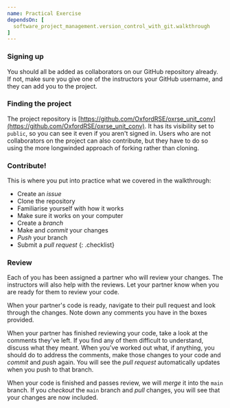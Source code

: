 ```yaml
---
name: Practical Exercise
dependsOn: [
  software_project_management.version_control_with_git.walkthrough
]
---
```



###   Signing up

You should all be added as collaborators on our GitHub repository already.
If not, make sure you give one of the instructors your GitHub username,
and they can add you to the project.

###   Finding the project

The project repository is 
[https://github.com/OxfordRSE/oxrse_unit_conv](https://github.com/OxfordRSE/oxrse_unit_conv).
It has its visibility set to `public`, so you can see it even if you aren't
signed in. Users who are not collaborators on the project can also contribute,
but they have to do so using the more longwinded approach of forking rather
than cloning.

###   Contribute!

This is where you put into practice what we covered in the walkthrough:

- Create an *issue*
- Clone the repository
- Familiarise yourself with how it works
- Make sure it works on your computer
- Create a *branch*
- Make and *commit* your changes
- *Push* your branch
- Submit a *pull request*
{: .checklist}

###   Review

Each of you has been assigned a partner who will review your changes. The
instructors will also help with the reviews. Let your partner know when you
are ready for them to review your code.

When your partner's code is ready, navigate to their pull request and look
through the changes. Note down any comments you have in the boxes provided.

When your partner has finished reviewing your code, take a look at the
comments they've left. If you find any of them difficult to understand,
discuss what they meant. When you've worked out what, if anything, you should
do to address the comments, make those changes to your code and *commit* and
*push* again. You will see the *pull request* automatically updates when you
push to that branch.

When your code is finished and passes review, we will *merge* it into the
`main` branch. If you *checkout* the `main` branch and *pull* changes, you will
see that your changes are now included.
